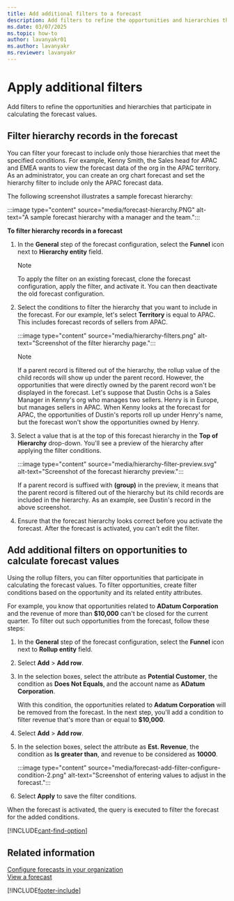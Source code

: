 ```yaml
---
title: Add additional filters to a forecast
description: Add filters to refine the opportunities and hierarchies that participate in calculating the forecast values.
ms.date: 03/07/2025
ms.topic: how-to
author: lavanyakr01
ms.author: lavanyakr
ms.reviewer: lavanyakr
---
```

# Apply additional filters

Add filters to refine the opportunities and hierarchies that participate in calculating the forecast values.

## Filter hierarchy records in the forecast

You can filter your forecast to include only those hierarchies that meet the specified conditions. For example, Kenny Smith, the Sales head for APAC and EMEA wants to view the forecast data of the org in the APAC territory. As an administrator, you can create an org chart forecast and set the hierarchy filter to include only the APAC forecast data. 

The following screenshot illustrates a sample forecast hierarchy: 

:::image type="content" source="media/forecast-hierarchy.PNG" alt-text="A sample forecast hierarchy with a manager and the team.":::

**To filter hierarchy records in a forecast**

1.  In the **General** step of the forecast configuration, select the **Funnel** icon next to **Hierarchy entity** field.

    > [!NOTE]
    > To apply the filter on an existing forecast, clone the forecast configuration, apply the filter, and activate it. You can then deactivate the old forecast configuration.
    
2.  Select the conditions to filter the hierarchy that you want to include in the forecast. For our example, let's select **Territory** is equal to APAC. This includes forecast records of sellers from APAC.

     :::image type="content" source="media/hierarchy-filters.png" alt-text="Screenshot of the filter hierarchy page.":::

    > [!NOTE]
    > If a parent record is filtered out of the hierarchy, the rollup value of the child records will show up under the parent record. However, the opportunities that were directly owned by the parent record won't be displayed in the forecast. Let's suppose that Dustin Ochs is a Sales Manager in Kenny's org who manages two sellers. Henry is in Europe, but manages sellers in APAC. When Kenny looks at the forecast for APAC, the opportunities of Dustin's reports roll up under Henry's name, but the forecast won't show the opportunities owned by Henry. 

3. Select a value that is at the top of this forecast hierarchy in the **Top of Hierarchy** drop-down. 
    You'll see a preview of the hierarchy after applying the filter conditions.  

    :::image type="content" source="media/hierarchy-filter-preview.svg" alt-text="Screenshot of the forecast hierarchy preview.":::

    If a parent record is suffixed with **(group)** in the preview, it means that the parent record is filtered out of the hierarchy but its child records are included in the hierarchy. As an example, see Dustin's record in the above screenshot.  

4.  Ensure that the forecast hierarchy looks correct before you activate the forecast. After the forecast is activated, you can't edit the filter.


## Add additional filters on opportunities to calculate forecast values

Using the rollup filters, you can filter opportunities that participate in calculating the forecast values. To filter opportunities, create filter conditions based on the opportunity and its related entity attributes.

For example, you know that opportunities related to **ADatum Corporation** and the revenue of more than **$10,000** can't be closed for the current quarter. To filter out such opportunities from the forecast, follow these steps:

1.	In the **General** step of the forecast configuration, select the **Funnel** icon next to **Rollup entity** field.
 
2.	Select **Add** > **Add row**. 
 
3.	In the selection boxes, select the attribute as **Potential Customer**, the condition as **Does Not Equals**, and the account name as **ADatum Corporation**.

    With this condition, the opportunities related to **Adatum Corporation** will be removed from the forecast. In the next step, you'll add a condition to filter revenue that's more than or equal to **$10,000**.

4.	Select **Add** > **Add row**.

5.	In the selection boxes, select the attribute as **Est. Revenue**, the condition as **Is greater than**, and revenue to be considered as **10000**.

    :::image type="content" source="media/forecast-add-filter-configure-condition-2.png" alt-text="Screenshot of entering values to adjust in the forecast.":::
5. Select **Apply** to save the filter conditions.
   
When the forecast is activated, the query is executed to filter the forecast for the added conditions.



[!INCLUDE[cant-find-option](../includes/cant-find-option.md)]


## Related information

[Configure forecasts in your organization](configure-forecast.md)<br>
[View a forecast](view-forecasts.md)


[!INCLUDE[footer-include](../includes/footer-banner.md)]
